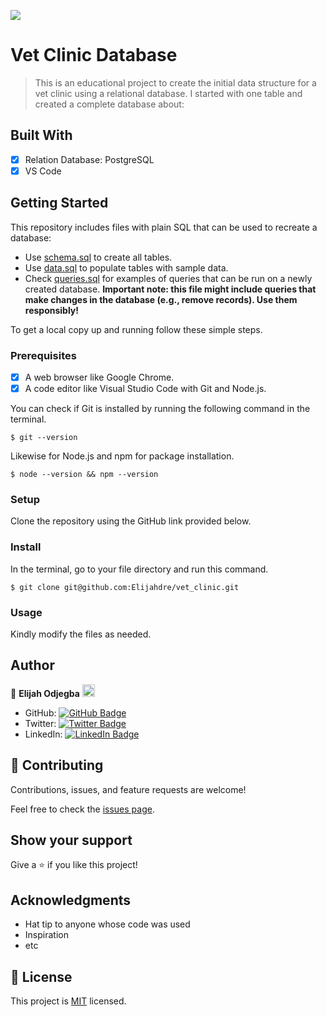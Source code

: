 ![](https://img.shields.io/badge/Microverse-blueviolet)

# Vet Clinic Database

> This is an educational project to create the initial data structure for a vet clinic using a relational database. I started with one table and created a complete database about:

## Built With

- [x] Relation Database: PostgreSQL
- [x] VS Code

## Getting Started

This repository includes files with plain SQL that can be used to recreate a database:

- Use [schema.sql](./schema.sql) to create all tables.
- Use [data.sql](./data.sql) to populate tables with sample data.
- Check [queries.sql](./queries.sql) for examples of queries that can be run on a newly created database. **Important note: this file might include queries that make changes in the database (e.g., remove records). Use them responsibly!**

To get a local copy up and running follow these simple steps.

### Prerequisites

- [x] A web browser like Google Chrome.
- [x] A code editor like Visual Studio Code with Git and Node.js.

You can check if Git is installed by running the following command in the terminal.
```
$ git --version
```

Likewise for Node.js and npm for package installation.
```
$ node --version && npm --version
```

### Setup

Clone the repository using the GitHub link provided below.

### Install

In the terminal, go to your file directory and run this command.

```
$ git clone git@github.com:Elijahdre/vet_clinic.git
```

### Usage

Kindly modify the files as needed.


## Author

👤 **Elijah Odjegba** <img src="https://emojis.slackmojis.com/emojis/images/1531849430/4246/blob-sunglasses.gif?1531849430" width="20"/>

  - GitHub: [![GitHub Badge](https://img.shields.io/badge/-Elijahdre-white?logo=GitHub&logoColor=181717&style=plastic)](https://github.com/Elijahdre)
  - Twitter: [![Twitter Badge](https://img.shields.io/badge/-kingglijah-white?logo=Twitter&logoColor=1DA1F2&style=plastic)](https://twitter.com/kingglijah)
  - LinkedIn: [![LinkedIn Badge](https://img.shields.io/badge/-Elijah--Odjegba-white?logo=LinkedIn&logoColor=0A66C2&style=plastic)](https://www.linkedin.com/in/elijah-odjegba)

## 🤝 Contributing

Contributions, issues, and feature requests are welcome!

Feel free to check the [issues page](https://github.com/Elijahdre/vet_clinic/issues).

## Show your support

Give a ⭐️ if you like this project!

## Acknowledgments

- Hat tip to anyone whose code was used
- Inspiration
- etc

## 📝 License

This project is [MIT](./MIT.md) licensed.
